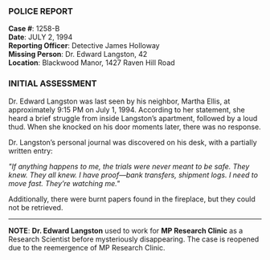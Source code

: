 ### **POLICE REPORT**

**Case #**: 1258-B  
**Date**: JULY 2, 1994  
**Reporting Officer**: Detective James Holloway  
**Missing Person**: Dr. Edward Langston, 42  
**Location**: Blackwood Manor, 1427 Raven Hill Road

### **INITIAL ASSESSMENT**

Dr. Edward Langston was last seen by his neighbor, Martha Ellis, at approximately 9:15 PM on July 1, 1994. According to her statement, she heard a brief struggle from inside Langston’s apartment, followed by a loud thud. When she knocked on his door moments later, there was no response.

Dr. Langston’s personal journal was discovered on his desk, with a partially written entry:

_"If anything happens to me, the trials were never meant to be safe. They knew. They all knew. I have proof—bank transfers, shipment logs. I need to move fast. They’re watching me."_

Additionally, there were burnt papers found in the fireplace, but they could not be retrieved.

---

**NOTE**: **Dr. Edward Langston** used to work for **MP Research Clinic** as a Research Scientist before mysteriously disappearing. The case is reopened due to the reemergence of MP Research Clinic.